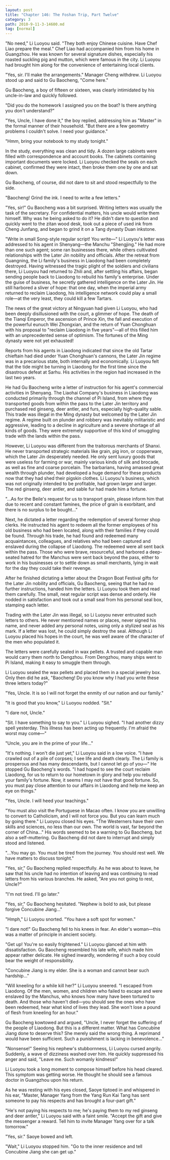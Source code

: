 ```yaml
---
layout: post
title: "Chapter 146: The Foshan Trip, Part Twelve"
category: 3
path: 2010-9-11-3-14600.md
tag: [normal]
---
```


"No need," Li Luoyou said. "They both enjoy Chinese cuisine. Have Chef Liao prepare the meal." Chef Liao had accompanied him from his home in Guangzhou. He was known for several signature dishes, especially his roasted suckling pig and mutton, which were famous in the city. Li Luoyou had brought him along for the convenience of entertaining local clients.

"Yes, sir. I'll make the arrangements." Manager Cheng withdrew. Li Luoyou stood up and said to Gu Baocheng, "Come here."

Gu Baocheng, a boy of fifteen or sixteen, was clearly intimidated by his uncle-in-law and quickly followed.

"Did you do the homework I assigned you on the boat? Is there anything you don't understand?"

"Yes, Uncle, I have done it," the boy replied, addressing him as "Master" in the formal manner of their household. "But there are a few geometry problems I couldn't solve. I need your guidance."

"Hmm, bring your notebook to my study tonight."

In the study, everything was clean and tidy. A dozen large cabinets were filled with correspondence and account books. The cabinets containing important documents were locked. Li Luoyou checked the seals on each cabinet, confirmed they were intact, then broke them one by one and sat down.

Gu Baocheng, of course, did not dare to sit and stood respectfully to the side.

"Baocheng! Grind the ink. I need to write a few letters."

"Yes, sir!" Gu Baocheng was a bit surprised. Writing letters was usually the task of the secretary. For confidential matters, his uncle would write them himself. Why was he being asked to do it? He didn't dare to question and quickly went to the zitan wood desk, took out a piece of used ink from Cheng Junfang, and began to grind it on a Tang dynasty Duan inkstone.

"Write in small Song-style regular script! You write—" Li Luoyou's letter was addressed to his agent in Shenyang—the Manchu "Shengjing." He had more than one such agent; some ran businesses there, while others cultivated relationships with the Later Jin nobility and officials. After the retreat from Guangning, the Li family's business in Liaodong had been completely destroyed. Having witnessed the tragic plight of the soldiers and civilians there, Li Luoyou had returned to Zhili and, after settling his affairs, began sending people back to Liaodong to rebuild his family's enterprise. Under the guise of business, he secretly gathered intelligence on the Later Jin. He still harbored a sliver of hope: that one day, when the imperial army returned to reclaim Liaodong, his intelligence network could play a small role—at the very least, they could kill a few Tartars.

The news of the great victory at Ningyuan had given Li Luoyou, who had been deeply disillusioned with the court, a glimmer of hope. The death of the Tianqi Emperor, the ascension of Prince Xin, the fall and execution of the powerful eunuch Wei Zhongxian, and the return of Yuan Chonghuan with his proposal to "reclaim Liaodong in five years"—all of this filled him with an unprecedented sense of optimism. The fortunes of the Ming dynasty were not yet exhausted!

Reports from his agents in Liaodong indicated that since the old Tartar chieftain had died under Yuan Chonghuan's cannons, the Later Jin regime was in a precarious state, both internally and economically. Li Luoyou felt that the tide might be turning in Liaodong for the first time since the disastrous defeat at Sarhu. His activities in the region had increased in the last two years.

He had Gu Baocheng write a letter of instruction for his agent's commercial activities in Shenyang. The Liaohai Company's business in Liaodong was conducted primarily through the channel of Pi Island, from where they transported goods from within the pass to the Later Jin territory and purchased red ginseng, deer antler, and furs, especially high-quality sable. This trade was illegal in the Ming dynasty but welcomed by the Later Jin regime. A regime built on plunder and robbery was inevitably militaristic and aggressive, leading to a decline in agriculture and a severe shortage of all kinds of goods. They were extremely supportive of this kind of smuggling trade with the lands within the pass.

However, Li Luoyou was different from the traitorous merchants of Shanxi. He never transported strategic materials like grain, pig iron, or copperware, which the Later Jin desperately needed. He only sent luxury goods that were useless for farming or war, mainly various kinds of silk and brocade, as well as fine and coarse porcelain. The barbarians, having amassed great wealth through plunder, had developed a huge demand for these products now that they had shed their pigskin clothes. Li Luoyou's business, which was not originally intended to be profitable, had grown larger and larger. The red ginseng, deer antler, and sable fur had made him a fortune.

"...As for the Beile's request for us to transport grain, please inform him that due to recent and constant famines, the price of grain is exorbitant, and there is no surplus to be bought..."

Next, he dictated a letter regarding the redemption of several former shop clerks. He instructed his agent to redeem all the former employees of his old business who had been located, along with their families if they could be found. Through his trade, he had found and redeemed many acquaintances, colleagues, and relatives who had been captured and enslaved during the collapse of Liaodong. The redeemed were all sent back within the pass. Those who were brave, resourceful, and harbored a deep-seated hatred for the Manchus were sent back beyond the pass, either to work in his businesses or to settle down as small merchants, lying in wait for the day they could take their revenge.

After he finished dictating a letter about the Dragon Boat Festival gifts for the Later Jin nobility and officials, Gu Baocheng, seeing that he had no further instructions, handed him the letters. Li Luoyou took them and read them carefully. The small, neat regular script was dense and orderly. He nodded in satisfaction and took out a small seal from his personal seal box, stamping each letter.

Trading with the Later Jin was illegal, so Li Luoyou never entrusted such letters to others. He never mentioned names or places, never signed his name, and never added any personal notes, using only a stylized seal as his mark. If a letter was lost, he could simply destroy the seal. Although Li Luoyou placed his hopes in the court, he was well aware of the character of the men who populated it.

The letters were carefully sealed in wax pellets. A trusted and capable man would carry them north to Dengzhou. From Dengzhou, many ships went to Pi Island, making it easy to smuggle them through.

Li Luoyou sealed the wax pellets and placed them in a special jewelry box. Only then did he ask, "Baocheng! Do you know why I had you write these three letters today?"

"Yes, Uncle. It is so I will not forget the enmity of our nation and our family."

"It is good that you know," Li Luoyou nodded. "Sit."

"I dare not, Uncle."

"Sit. I have something to say to you." Li Luoyou sighed. "I had another dizzy spell yesterday. This illness has been acting up frequently. I'm afraid the worst may come—"

"Uncle, you are in the prime of your life..."

"It's nothing. I won't die just yet," Li Luoyou said in a low voice. "I have crawled out of a pile of corpses; I see life and death clearly. The Li family is prosperous and has many descendants, but I cannot let go of you—" He stopped Gu Baocheng's words. "I had hoped to see the court reclaim Liaodong, for us to return to our hometown in glory and help you rebuild your family's fortune. Now, it seems I may not have that good fortune. So, you must pay close attention to our affairs in Liaodong and help me keep an eye on things."

"Yes, Uncle. I will heed your teachings."

"You must also visit the Portuguese in Macao often. I know you are unwilling to convert to Catholicism, and I will not force you. But you can learn much by going there." Li Luoyou closed his eyes. "The Westerners have their own skills and sciences, no less than our own. The world is vast, far beyond the corner of China..." His words seemed to be a warning to Gu Baocheng, but also a self-muttering. Gu Baocheng did not dare to interrupt and simply stood and listened.

"...You may go. You must be tired from the journey. You should rest well. We have matters to discuss tonight."

"Yes, sir," Gu Baocheng replied respectfully. As he was about to leave, he saw that his uncle had no intention of leaving and was continuing to read letters from his various branches. He asked, "Are you not going to rest, Uncle?"

"I'm not tired. I'll go later."

"Yes, sir," Gu Baocheng hesitated. "Nephew is bold to ask, but please forgive Concubine Jiang..."

"Hmph," Li Luoyou snorted. "You have a soft spot for women."

"I dare not!" Gu Baocheng fell to his knees in fear. An elder's woman—this was a matter of principle in ancient society.

"Get up! You're so easily frightened." Li Luoyou glanced at him with dissatisfaction. Gu Baocheng resembled his late wife, which made him appear rather delicate. He sighed inwardly, wondering if such a boy could bear the weight of responsibility.

"Concubine Jiang is my elder. She is a woman and cannot bear such hardship..."

"Will kneeling for a while kill her?" Li Luoyou sneered. "I escaped from Liaodong. Of the men, women, and children who failed to escape and were enslaved by the Manchus, who knows how many have been tortured to death. And those who haven't died—you should see the ones who have been redeemed, hear what kind of lives they lead. She won't lose a pound of flesh from kneeling for an hour."

Gu Baocheng kowtowed and argued, "Uncle, I never forget the suffering of the people of Liaodong. But this is a different matter. What has Concubine Jiang done to deserve this? She merely said the wrong thing. A reprimand would have been sufficient. Such a punishment is lacking in benevolence..."

"Nonsense!" Seeing his nephew's stubbornness, Li Luoyou cursed angrily. Suddenly, a wave of dizziness washed over him. He quickly suppressed his anger and said, "Leave me. Such womanly kindness!"

Li Luoyou took a long moment to compose himself before his head cleared. This symptom was getting worse. He thought he should see a famous doctor in Guangzhou upon his return.

As he was resting with his eyes closed, Saoye tiptoed in and whispered in his ear, "Master, Manager Yang from the Yang Run Kai Tang has sent someone to pay his respects and has brought a four-part gift."

"He's not paying his respects to me; he's paying them to my red ginseng and deer antler," Li Luoyou said with a faint smile. "Accept the gift and give the messenger a reward. Tell him to invite Manager Yang over for a talk tomorrow."

"Yes, sir." Saoye bowed and left.

"Wait," Li Luoyou stopped him. "Go to the inner residence and tell Concubine Jiang she can get up."